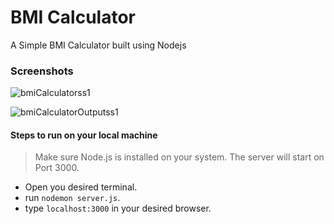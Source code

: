 # BMI Calculator
A Simple BMI Calculator built using Nodejs

### Screenshots

![bmiCalculatorss1](https://user-images.githubusercontent.com/64004539/178571304-d6d7f8cd-2262-4761-b0e3-6947fa258ce7.png)

![bmiCalculatorOutputss1](https://user-images.githubusercontent.com/64004539/178571312-b2f02ccc-4040-4987-87a6-3433836d51a5.png)

#### Steps to run on your local machine
> Make sure Node.js is installed on your system. The server will start on Port 3000.

* Open you desired terminal.
* run `nodemon server.js`.
* type `localhost:3000` in your desired browser.
